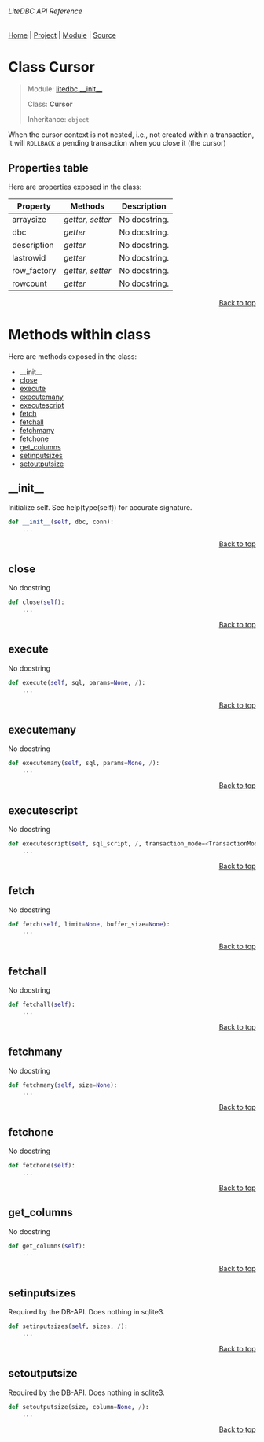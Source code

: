 ###### LiteDBC API Reference
[Home](/docs/api/README.md) | [Project](/README.md) | [Module](/docs/api/modules/litedbc/__init__/README.md) | [Source](/src/litedbc/__init__.py)

# Class Cursor
> Module: [litedbc.\_\_init\_\_](/docs/api/modules/litedbc/__init__/README.md)
>
> Class: **Cursor**
>
> Inheritance: `object`

When the cursor context is not nested, i.e., not created within a transaction,
it will `ROLLBACK` a pending transaction when you close it (the cursor)

## Properties table
Here are properties exposed in the class:

| Property | Methods | Description |
| --- | --- | --- |
| arraysize | _getter, setter_ | No docstring. |
| dbc | _getter_ | No docstring. |
| description | _getter_ | No docstring. |
| lastrowid | _getter_ | No docstring. |
| row\_factory | _getter, setter_ | No docstring. |
| rowcount | _getter_ | No docstring. |

<p align="right"><a href="#litedbc-api-reference">Back to top</a></p>

# Methods within class
Here are methods exposed in the class:
- [\_\_init\_\_](#__init__)
- [close](#close)
- [execute](#execute)
- [executemany](#executemany)
- [executescript](#executescript)
- [fetch](#fetch)
- [fetchall](#fetchall)
- [fetchmany](#fetchmany)
- [fetchone](#fetchone)
- [get\_columns](#get_columns)
- [setinputsizes](#setinputsizes)
- [setoutputsize](#setoutputsize)

## \_\_init\_\_
Initialize self.  See help(type(self)) for accurate signature.

```python
def __init__(self, dbc, conn):
    ...
```

<p align="right"><a href="#litedbc-api-reference">Back to top</a></p>

## close
No docstring

```python
def close(self):
    ...
```

<p align="right"><a href="#litedbc-api-reference">Back to top</a></p>

## execute
No docstring

```python
def execute(self, sql, params=None, /):
    ...
```

<p align="right"><a href="#litedbc-api-reference">Back to top</a></p>

## executemany
No docstring

```python
def executemany(self, sql, params=None, /):
    ...
```

<p align="right"><a href="#litedbc-api-reference">Back to top</a></p>

## executescript
No docstring

```python
def executescript(self, sql_script, /, transaction_mode=<TransactionMode.DEFERRED: 'DEFERRED'>):
    ...
```

<p align="right"><a href="#litedbc-api-reference">Back to top</a></p>

## fetch
No docstring

```python
def fetch(self, limit=None, buffer_size=None):
    ...
```

<p align="right"><a href="#litedbc-api-reference">Back to top</a></p>

## fetchall
No docstring

```python
def fetchall(self):
    ...
```

<p align="right"><a href="#litedbc-api-reference">Back to top</a></p>

## fetchmany
No docstring

```python
def fetchmany(self, size=None):
    ...
```

<p align="right"><a href="#litedbc-api-reference">Back to top</a></p>

## fetchone
No docstring

```python
def fetchone(self):
    ...
```

<p align="right"><a href="#litedbc-api-reference">Back to top</a></p>

## get\_columns
No docstring

```python
def get_columns(self):
    ...
```

<p align="right"><a href="#litedbc-api-reference">Back to top</a></p>

## setinputsizes
Required by the DB-API. Does nothing in sqlite3.

```python
def setinputsizes(self, sizes, /):
    ...
```

<p align="right"><a href="#litedbc-api-reference">Back to top</a></p>

## setoutputsize
Required by the DB-API. Does nothing in sqlite3.

```python
def setoutputsize(size, column=None, /):
    ...
```

<p align="right"><a href="#litedbc-api-reference">Back to top</a></p>
